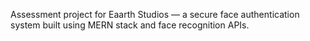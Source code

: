 Assessment project for Eaarth Studios — a secure face authentication system built using MERN stack and face recognition APIs.